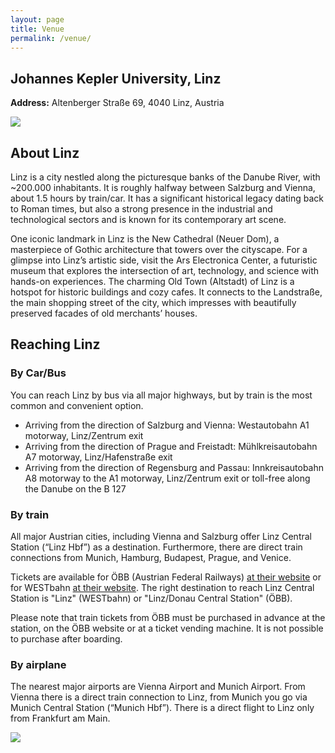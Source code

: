```yaml
---
layout: page
title: Venue
permalink: /venue/
---
```


## Johannes Kepler University, Linz

**Address:** Altenberger Straße 69, 4040 Linz, Austria


<img src="../assets/SP2.png" />


## About Linz
Linz is a city nestled along the picturesque banks of the Danube River, with ~200.000 inhabitants.
It is roughly halfway between Salzburg and Vienna, about 1.5 hours by train/car. 
It has a significant historical legacy dating back to Roman times, 
but also a strong presence in the industrial and technological sectors and is known for its contemporary art scene.

One iconic landmark in Linz is the New Cathedral (Neuer Dom), 
a masterpiece of Gothic architecture that towers over the cityscape. 
For a glimpse into Linz’s artistic side, visit the Ars Electronica Center, a futuristic museum that explores the intersection of art, technology, and science with hands-on experiences. The charming Old Town (Altstadt) of Linz is a hotspot for historic buildings and cozy cafes. It connects to the Landstraße, the main shopping street of the city, which impresses with beautifully preserved facades of old merchants’ houses.


## Reaching Linz

### By Car/Bus
You can reach Linz by bus via all major highways, but by train is the most common and convenient option.

* Arriving from the direction of Salzburg and Vienna: Westautobahn A1 motorway, Linz/Zentrum exit
* Arriving from the direction of Prague and Freistadt: Mühlkreisautobahn A7 motorway, Linz/Hafenstraße exit
* Arriving from the direction of Regensburg and Passau: Innkreisautobahn A8 motorway to the A1 motorway, Linz/Zentrum exit or toll-free along the Danube on the B 127

### By train
All major Austrian cities, including Vienna and Salzburg offer Linz Central Station (“Linz Hbf”) as a destination. 
Furthermore, there are direct train connections from Munich, Hamburg, Budapest, Prague, and Venice.

Tickets are available for ÖBB (Austrian Federal Railways) [at their website](https://fahrplan.oebb.at/webapp) or 
for WESTbahn [at their website](https://westbahn.at/en/timetable/lookup/date/). The right destination to reach 
Linz Central Station is "Linz" (WESTbahn) or "Linz/Donau Central Station" (ÖBB).

Please note that train tickets from ÖBB must be purchased in 
advance at the station, on the ÖBB website or at a ticket vending machine.
It is not possible to purchase after boarding.

### By airplane
The nearest major airports are Vienna Airport and Munich Airport. From Vienna there is a direct train 
connection to Linz, from Munich you go via Munich Central Station (“Munich Hbf”). 
There is a direct flight to Linz only from Frankfurt am Main.

<img src="../assets/travel_schematic.png" />


